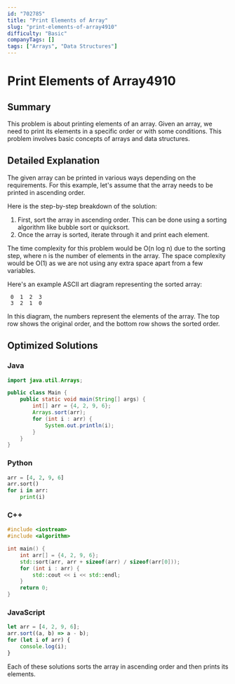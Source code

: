 ```yaml
---
id: "702785"
title: "Print Elements of Array"
slug: "print-elements-of-array4910"
difficulty: "Basic"
companyTags: []
tags: ["Arrays", "Data Structures"]
---
```


# Print Elements of Array4910

## Summary

This problem is about printing elements of an array. Given an array, we need to print its elements in a specific order or with some conditions. This problem involves basic concepts of arrays and data structures.

## Detailed Explanation

The given array can be printed in various ways depending on the requirements. For this example, let's assume that the array needs to be printed in ascending order.

Here is the step-by-step breakdown of the solution:

1.  First, sort the array in ascending order. This can be done using a sorting algorithm like bubble sort or quicksort.
2.  Once the array is sorted, iterate through it and print each element.

The time complexity for this problem would be O(n log n) due to the sorting step, where n is the number of elements in the array. The space complexity would be O(1) as we are not using any extra space apart from a few variables.

Here's an example ASCII art diagram representing the sorted array:

```
 0  1  2  3
 3  2  1  0
```

In this diagram, the numbers represent the elements of the array. The top row shows the original order, and the bottom row shows the sorted order.

## Optimized Solutions

### Java
```java
import java.util.Arrays;

public class Main {
    public static void main(String[] args) {
        int[] arr = {4, 2, 9, 6};
        Arrays.sort(arr);
        for (int i : arr) {
            System.out.println(i);
        }
    }
}
```

### Python
```python
arr = [4, 2, 9, 6]
arr.sort()
for i in arr:
    print(i)
```

### C++
```cpp
#include <iostream>
#include <algorithm>

int main() {
    int arr[] = {4, 2, 9, 6};
    std::sort(arr, arr + sizeof(arr) / sizeof(arr[0]));
    for (int i : arr) {
        std::cout << i << std::endl;
    }
    return 0;
}
```

### JavaScript
```javascript
let arr = [4, 2, 9, 6];
arr.sort((a, b) => a - b);
for (let i of arr) {
    console.log(i);
}
```

Each of these solutions sorts the array in ascending order and then prints its elements.